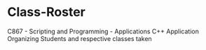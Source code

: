 # Class-Roster
C867 - Scripting and Programming - Applications
C++ Application Organizing Students and respective classes taken
